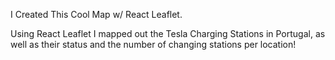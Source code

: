I Created This Cool Map w/ React Leaflet.

Using React Leaflet I mapped out the Tesla Charging Stations in Portugal, as well as their status and the number of changing stations per location!

